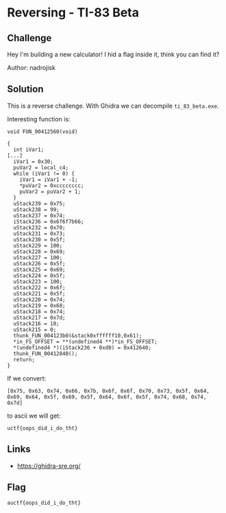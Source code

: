 # Reversing - TI-83 Beta

## Challenge
Hey I'm building a new calculator! I hid a flag inside it, think you can find it?

Author: nadrojisk

## Solution
This is a reverse challenge. With Ghidra we can decompile `ti_83_beta.exe`.

Interesting function is:
```
void FUN_00412560(void)

{
  int iVar1;
[...]
  iVar1 = 0x30;
  puVar2 = local_c4;
  while (iVar1 != 0) {
    iVar1 = iVar1 + -1;
    *puVar2 = 0xcccccccc;
    puVar2 = puVar2 + 1;
  }
  uStack239 = 0x75;
  uStack238 = 99;
  uStack237 = 0x74;
  iStack236 = 0x6f6f7b66;
  uStack232 = 0x70;
  uStack231 = 0x73;
  uStack230 = 0x5f;
  uStack229 = 100;
  uStack228 = 0x69;
  uStack227 = 100;
  uStack226 = 0x5f;
  uStack225 = 0x69;
  uStack224 = 0x5f;
  uStack223 = 100;
  uStack222 = 0x6f;
  uStack221 = 0x5f;
  uStack220 = 0x74;
  uStack219 = 0x68;
  uStack218 = 0x74;
  uStack217 = 0x7d;
  uStack216 = 10;
  uStack215 = 0;
  thunk_FUN_004123b0(&stack0xffffff10,0x61);
  *in_FS_OFFSET = **(undefined4 **)*in_FS_OFFSET;
  *(undefined4 *)(iStack236 + 0xd0) = 0x412640;
  thunk_FUN_00412840();
  return;
}
```

If we convert:
```
[0x75, 0x63, 0x74, 0x66, 0x7b, 0x6f, 0x6f, 0x70, 0x73, 0x5f, 0x64, 0x69, 0x64, 0x5f, 0x69, 0x5f, 0x64, 0x6f, 0x5f, 0x74, 0x68, 0x74, 0x7d]
```
to ascii we will get:
```
uctf{oops_did_i_do_tht}
```

## Links
* https://ghidra-sre.org/

## Flag
```
auctf{oops_did_i_do_tht}
```
